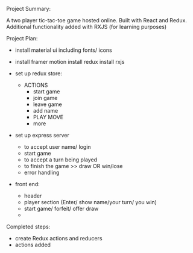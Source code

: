 Project Summary:

A two player tic-tac-toe game hosted online.
Built with React and Redux. Additional functionality added with RXJS (for learning purposes)

Project Plan:

- install material ui including fonts/ icons
- install framer motion
install redux
install rxjs
- set up redux store:
    - ACTIONS
        - start game
        - join game 
        - leave game
        - add name
        - PLAY MOVE
        - more
- set up express server 
    - to accept user name/ login
    - start game
    - to accept a turn being played
    - to finish the game >> draw OR win/lose
    - error handling

- front end:
    - header 
    - player section (Enter/ show name/your turn/ you win)
    - start game/ forfeit/ offer draw
    - 


Completed steps:
- create Redux actions and reducers 
- actions added
